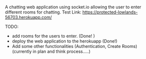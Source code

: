 A chatting web application using socket.io allowing the user to enter different rooms for chatting.
Test Link: https://protected-lowlands-56703.herokuapp.com/

TODO:  
 - add rooms for the users to enter. (Done! )
 - deploy the web application to the herokuapp (Done!)
 - Add some other functionalities (Authentication, Create Rooms) (currently in plan and think process.....)
